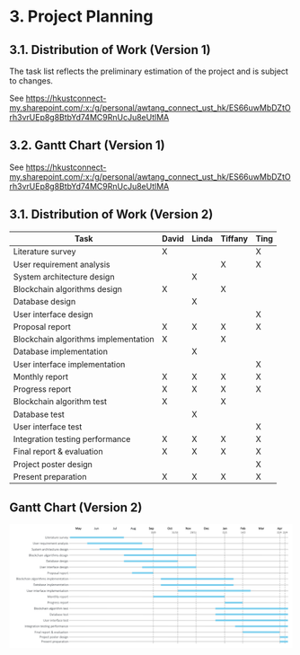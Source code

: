# 3. Project Planning

## 3.1. Distribution of Work (Version 1)

The task list reflects the preliminary estimation of the project and is subject to changes.

See <https://hkustconnect-my.sharepoint.com/:x:/g/personal/awtang_connect_ust_hk/ES66uwMbDZtOrh3vrUEp8g8BtbYd74MC9RnUcJu8eUtlMA>

## 3.2. Gantt Chart (Version 1)

See <https://hkustconnect-my.sharepoint.com/:x:/g/personal/awtang_connect_ust_hk/ES66uwMbDZtOrh3vrUEp8g8BtbYd74MC9RnUcJu8eUtlMA>

## 3.1. Distribution of Work (Version 2)

<!-- for proposal ONLY, pic to be confirmed -->
| Task                                                        | David | Linda | Tiffany | Ting |
| ----------------------------------------------------------- | ----- | ----- | ------- | ---- |
| Literature survey                                           | X     |       |         | X    |
| User requirement analysis                                   |       |       | X       | X    |
| System architecture design                                  |       | X     |         |      |
| Blockchain algorithms design                                | X     |       | X       |      |
| Database design                                             |       | X     |         |      |
| User interface design                                       |       |       |         | X    |
| Proposal report                                             | X     | X     | X       | X    |
| Blockchain algorithms implementation                        | X     |       | X       |      |
| Database implementation                                     |       | X     |         |      |
| User interface implementation                               |       |       |         | X    |
| Monthly report                                              | X     | X     | X       | X    |
| Progress report                                             | X     | X     | X       | X    |
| Blockchain algorithm test                                   | X     |       | X       |      |
| Database test                                               |       | X     |         |      |
| User interface test                                         |       |       |         | X    |
| Integration testing performance                             | X     | X     | X       | X    |
| Final report & evaluation                                   | X     | X     | X       | X    |
| Project poster design                                       |       |       |         | X    |
| Present preparation                                         | X     | X     | X       | X    |

## Gantt Chart (Version 2)

<!-- insert Excel table here -->
<!-- Important Dates: Proposal report 19/9
                      Monthly report 31/10, 29/11, 15/1
                      Progress report 14/2
                      Final report & Self assessment report 15/4
                      Poster 23/4
                      Presentation late April (?) -->
![gantt chart](https://github.com/davidtang1006/FYP-Code/blob/ting_18/deliverable-docs/Screen%20Shot%202019-09-19%20at%2002.17.28.png)
